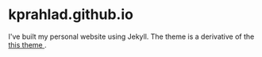# kprahlad.github.io

I've built my personal website using Jekyll. The theme is a derivative of the <a href="https://github.com/artemsheludko/reked"> this theme </a>.
